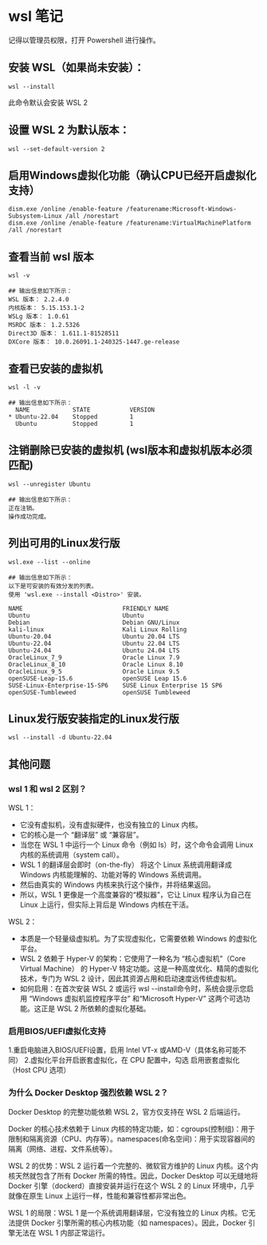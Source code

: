 # wsl 笔记

记得以管理员权限，打开 Powershell 进行操作。

## ​​安装 WSL​​（如果尚未安装）：

```
wsl --install
```

此命令默认会安装 WSL 2

## ​​设置 WSL 2 为默认版本​​：

```
wsl --set-default-version 2
```

## 启用Windows虚拟化功能​（确认CPU已经开启虚拟化支持）

```
dism.exe /online /enable-feature /featurename:Microsoft-Windows-Subsystem-Linux /all /norestart
dism.exe /online /enable-feature /featurename:VirtualMachinePlatform /all /norestart
```

## 查看当前 wsl 版本

```
wsl -v

## 输出信息如下所示：
WSL 版本： 2.2.4.0
内核版本： 5.15.153.1-2
WSLg 版本： 1.0.61
MSRDC 版本： 1.2.5326
Direct3D 版本： 1.611.1-81528511
DXCore 版本： 10.0.26091.1-240325-1447.ge-release
```

## 查看已安装的虚拟机

```
wsl -l -v

## 输出信息如下所示：
  NAME            STATE           VERSION
* Ubuntu-22.04    Stopped         1
  Ubuntu          Stopped         1
```

## 注销删除已安装的虚拟机 (wsl版本和虚拟机版本必须匹配)

```
wsl --unregister Ubuntu

## 输出信息如下所示：
正在注销。
操作成功完成。
```

## 列出可用的Linux发行版
```
wsl.exe --list --online

## 输出信息如下所示：
以下是可安装的有效分发的列表。
使用 'wsl.exe --install <Distro>' 安装。

NAME                            FRIENDLY NAME
Ubuntu                          Ubuntu
Debian                          Debian GNU/Linux
kali-linux                      Kali Linux Rolling
Ubuntu-20.04                    Ubuntu 20.04 LTS
Ubuntu-22.04                    Ubuntu 22.04 LTS
Ubuntu-24.04                    Ubuntu 24.04 LTS
OracleLinux_7_9                 Oracle Linux 7.9
OracleLinux_8_10                Oracle Linux 8.10
OracleLinux_9_5                 Oracle Linux 9.5
openSUSE-Leap-15.6              openSUSE Leap 15.6
SUSE-Linux-Enterprise-15-SP6    SUSE Linux Enterprise 15 SP6
openSUSE-Tumbleweed             openSUSE Tumbleweed
```

## Linux发行版安装指定的Linux发行版

```
wsl --install -d Ubuntu-22.04
```


## 其他问题

### wsl 1 和 wsl 2 区别？  

WSL 1：
- ​​它没有虚拟机，没有虚拟硬件，也没有独立的 Linux 内核。​​
- 它的核心是一个 ​​“翻译层”​​ 或 ​​“兼容层”​​。
- 当您在 WSL 1 中运行一个 Linux 命令（例如 ls）时，这个命令会调用 Linux 内核的系统调用（system call）。
- WSL 1 的翻译层会​​即时（on-the-fly）​​ 将这个 Linux 系统调用翻译成 Windows 内核能理解的、功能对等的 Windows 系统调用。
- 然后由​​真实的 Windows 内核​​来执行这个操作，并将结果返回。
- 所以，WSL 1 更像是一个高度兼容的“模拟器”，它让 Linux 程序认为自己在 Linux 上运行，但实际上背后是 Windows 内核在干活。

WSL 2：
- 本质是一个​​轻量级虚拟机​​。为了实现虚拟化，它需要依赖 Windows 的虚拟化平台。
- ​​WSL 2 依赖于 Hyper-V 的架构​​：它使用了一种名为 ​​“核心虚拟机”（Core Virtual Machine）​​ 的 Hyper-V 特定功能。这是一种高度优化、精简的虚拟化技术，专门为 WSL 2 设计，因此其资源占用和启动速度远传统虚拟机。
- ​​如何启用​​：在首次安装 WSL 2 或运行 wsl --install命令时，系统会提示您启用 ​​“Windows 虚拟机监控程序平台”​​ 和 ​​“Microsoft Hyper-V”​​ 这两个可选功能。这正是 WSL 2 所依赖的虚拟化基础。


### 启用BIOS/UEFI虚拟化支持​

1.重启电脑进入BIOS/UEFI设置，启用 ​​Intel VT-x​​ 或 ​​AMD-V​​（具体名称可能不同）
2.虚拟化平台开启嵌套虚拟化，在 CPU 配置中，勾选 启用嵌套虚拟化（Host CPU 选项）


### 为什么 Docker Desktop 强烈依赖 WSL 2？

Docker Desktop 的完整功能依赖 WSL 2，官方仅支持在 WSL 2 后端运行。​

Docker 的核心技术依赖于 Linux 内核的特定功能，如：​​cgroups​​ (控制组)：用于限制和隔离资源（CPU、内存等）。​​namespaces​​ (命名空间)：用于实现容器间的隔离（网络、进程、文件系统等）。

​​WSL 2 的优势​​：WSL 2 运行着一个​​完整的、微软官方维护的 Linux 内核​​。这个内核天然就包含了所有 Docker 所需的特性。因此，Docker Desktop 可以无缝地将 Docker 引擎（dockerd）直接安装并运行在这个 WSL 2 的 Linux 环境中，几乎就像在原生 Linux 上运行一样，性能和兼容性都非常出色。

​​WSL 1 的局限​​：WSL 1 是一个​​系统调用翻译层​​，它​​没有独立的 Linux 内核​​。它无法提供 Docker 引擎所需的核心内核功能（如 namespaces）。因此，Docker 引擎无法在 WSL 1 内部正常运行。

